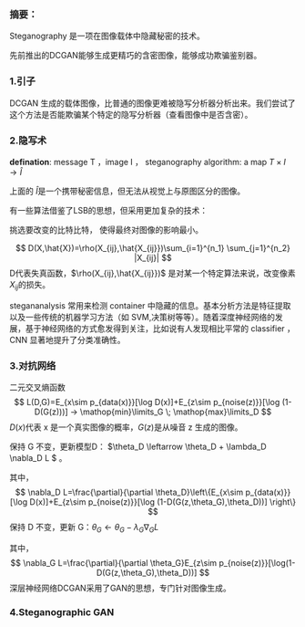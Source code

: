 ### 摘要：

Steganography 是一项在图像载体中隐藏秘密的技术。

先前推出的DCGAN能够生成更精巧的含密图像，能够成功欺骗鉴别器。



### 1.引子

DCGAN 生成的载体图像，比普通的图像更难被隐写分析器分析出来。我们尝试了这个方法是否能欺骗某个特定的隐写分析器（查看图像中是否含密）。



### 2.隐写术

**defination**: message T ，image I ， steganography algorithm: a map $T\times I \rightarrow \hat{I}$

上面的  $\hat{I}$​ 是一个携带秘密信息，但无法从视觉上与原图区分的图像。 



有一些算法借鉴了LSB的思想，但采用更加复杂的技术：

挑选要改变的比特比特， 使得最终对图像的影响最小。

$$
D(X,\hat{X})=\rho(X_{ij},\hat{X_{ij}})\sum_{i=1}^{n_1} \sum_{j=1}^{n_2} |X_{ij}|
$$
D代表失真函数，$\rho(X_{ij},\hat{X_{ij}})$ 是对某一个特定算法来说，改变像素 $X_{ij}$​ 的损失。



stegananalysis 常用来检测 container 中隐藏的信息。基本分析方法是特征提取以及一些传统的机器学习方法（如 SVM,决策树等等）。随着深度神经网络的发展，基于神经网络的方式愈发得到关注，比如说有人发现相比平常的 classifier ， CNN 显著地提升了分类准确性。



### 3.对抗网络

二元交叉熵函数
$$
L(D,G)=E_{x\sim p_{data(x)}}[\log D(x)]+E_{z\sim p_{noise(z)}}[\log (1-D(G(z)))] -> \mathop{min}\limits_G \; \mathop{max}\limits_D
$$
$D(x)$代表 x 是一个真实图像的概率，$G(z)$是从噪音 z 生成的图像。

保持 G 不变，更新模型D： $\theta_D \leftarrow \theta_D + \lambda_D \nabla_D L $​ 。

其中，
$$
\nabla_D L=\frac{\partial}{\partial \theta_D}\left\{E_{x\sim p_{data(x)}}[\log D(x)]+E_{z\sim p_{noise(z)}}[\log (1-D(G(z,\theta_G),\theta_D))]  \right\}
$$
保持 D 不变，更新 G：$\theta_G \leftarrow \theta_G - \lambda_G \nabla_GL$

其中，
$$
\nabla_G L=\frac{\partial}{\partial \theta_G}E_{z\sim p_{noise(z)}}[\log(1-D(G(z,\theta_G),\theta_D))]
$$
深层神经网络DCGAN采用了GAN的思想，专门针对图像生成。



### 4.Steganographic GAN



